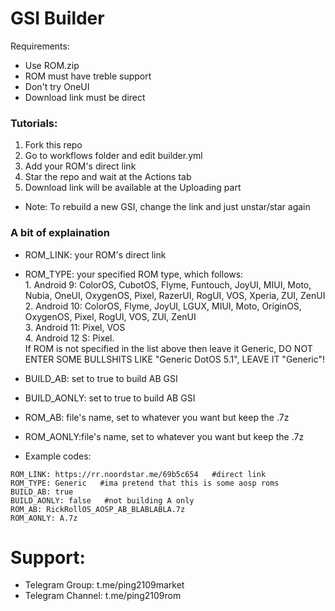 # GSI Builder
Requirements:
- Use ROM.zip
- ROM must have treble support
- Don't try OneUI
- Download link must be direct

### Tutorials:
1. Fork this repo
2. Go to workflows folder and edit builder.yml
3. Add your ROM's direct link
4. Star the repo and wait at the Actions tab
5. Download link will be available at the Uploading part

- Note: To rebuild a new GSI, change the link and just unstar/star again

### A bit of explaination
- ROM_LINK: your ROM's direct link
- ROM_TYPE: your specified ROM type, which follows: </br> 1. Android 9: ColorOS, CubotOS, Flyme, Funtouch, JoyUI, MIUI, Moto, Nubia, OneUI, OxygenOS, Pixel, RazerUI, RogUI, VOS, Xperia, ZUI, ZenUI </br> 2. Android 10: ColorOS, Flyme, JoyUI, LGUX, MIUI, Moto, OriginOS, OxygenOS, Pixel, RogUI, VOS, ZUI, ZenUI </br> 3. Android 11: Pixel, VOS </br> 4. Android 12 S: Pixel. </br>
If ROM is not specified in the list above then leave it Generic, DO NOT ENTER SOME BULLSHITS LIKE "Generic DotOS 5.1", LEAVE IT "Generic"! </br>
- BUILD_AB: set to true to build AB GSI
- BUILD_AONLY: set to true to build AB GSI
- ROM_AB: file's name, set to whatever you want but keep the .7z
- ROM_AONLY:file's name, set to whatever you want but keep the .7z

- Example codes:
```
ROM_LINK: https://rr.noordstar.me/69b5c654   #direct link
ROM_TYPE: Generic   #ima pretend that this is some aosp roms
BUILD_AB: true
BUILD_AONLY: false   #not building A only
ROM_AB: RickRollOS_AOSP_AB_BLABLABLA.7z
ROM_AONLY: A.7z
```

# Support:
- Telegram Group: t.me/ping2109market
- Telegram Channel: t.me/ping2109rom
